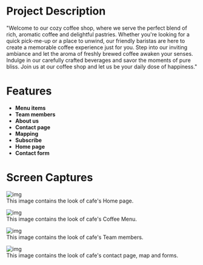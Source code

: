 # Project Description

"Welcome to our cozy coffee shop, where we serve the perfect blend of rich, aromatic coffee and delightful pastries. Whether you're looking for a quick pick-me-up or a place to unwind, our friendly baristas are here to create a memorable coffee experience just for you. Step into our inviting ambiance and let the aroma of freshly brewed coffee awaken your senses. Indulge in our carefully crafted beverages and savor the moments of pure bliss. Join us at our coffee shop and let us be your daily dose of happiness."

# Features
-  **Menu items** 
-  **Team members** 
-  **About us** 
-  **Contact page** 
-  **Mapping** 
-  **Subscribe** 
-  **Home page** 
-  **Contact form** 

# Screen Captures 
![img](The-Coffee-House-cozycup-cafe-boilerplate/img/sc%1.png)
<br>
This image contains the look of cafe's Home page.

![img](The-Coffee-House-cozycup-cafe-boilerplate/img/sc%2.png)
<br>
This image contains the look of cafe's Coffee Menu.

![img](The-Coffee-House-cozycup-cafe-boilerplate/img/sc%3.png)
<br>
This image contains the look of cafe's Team members. 

![img](The-Coffee-House-cozycup-cafe-boilerplate/img/sc%4.png)
<br>
This image contains the look of cafe's contact page, map and forms.

